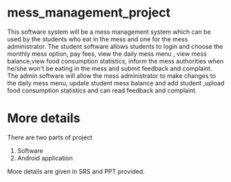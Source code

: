 # mess_management_project
This software system will be a mess management system which can  be used by the students who eat in the mess and one for the mess administrator.  The student software allows students to login and choose the monthly mess  option, pay fees, view the daily mess menu , view mess balance,view food  consumption statistics, inform the mess authorities when he/she won't be eating  in the mess and submit feedback and complaint. The admin software will allow  the mess administrator to make changes to the daily mess menu, update student  mess balance and add student ,upload food consumption statistics and can read  feedback and complaint. 
# More details
There are two parts of project
1) Software
2) Android application

More details are given in SRS and PPT provided.
